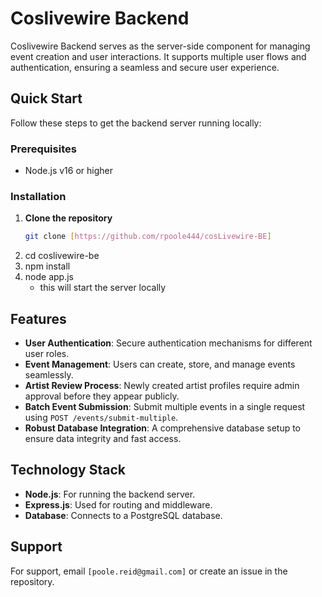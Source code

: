 # Coslivewire Backend

Coslivewire Backend serves as the server-side component for managing event creation and user interactions. It supports multiple user flows and authentication, ensuring a seamless and secure user experience.

## Quick Start
Follow these steps to get the backend server running locally:

### Prerequisites
- Node.js v16 or higher

### Installation
1. **Clone the repository**
   ```bash
   git clone [https://github.com/rpoole444/cosLivewire-BE]
2. cd coslivewire-be
3. npm install
4. node app.js
   - this will start the server locally
     
 ## Features
- **User Authentication**: Secure authentication mechanisms for different user roles.
- **Event Management**: Users can create, store, and manage events seamlessly.
- **Artist Review Process**: Newly created artist profiles require admin approval before they appear publicly.
- **Batch Event Submission**: Submit multiple events in a single request using
  `POST /events/submit-multiple`.
- **Robust Database Integration**: A comprehensive database setup to ensure data integrity and fast access.

## Technology Stack
- **Node.js**: For running the backend server.
- **Express.js**: Used for routing and middleware.
- **Database**: Connects to a PostgreSQL database.

## Support
For support, email `[poole.reid@gmail.com]` or create an issue in the repository.

